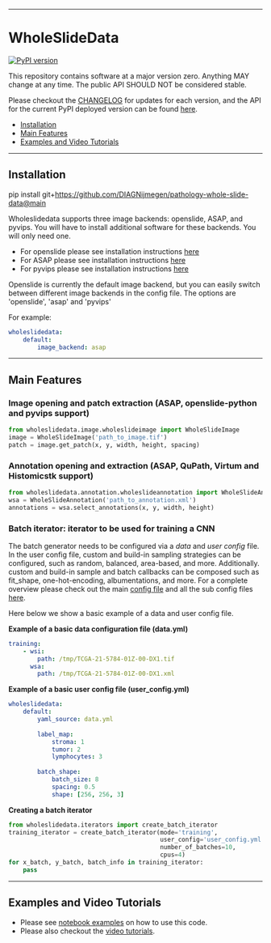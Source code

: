 ----
# WholeSlideData

[![PyPI version](https://badge.fury.io/py/wholeslidedata.svg)](https://badge.fury.io/py/wholeslidedata)

This repository contains software at a major version zero. Anything MAY change at any time. The public API SHOULD NOT be considered stable.

Please checkout the [CHANGELOG](https://github.com/DIAGNijmegen/pathology-whole-slide-data/blob/main/CHANGELOG.md) for updates for each version, and the API for the current PyPI deployed version can be found [here](https://diagnijmegen.github.io/pathology-whole-slide-data/).

- [Installation](#installation)
- [Main Features](#main-features)
- [Examples and Video Tutorials](#examples-and-video-tutorials)

-----
## Installation
pip install git+https://github.com/DIAGNijmegen/pathology-whole-slide-data@main

Wholeslidedata supports three image backends: openslide, ASAP, and pyvips. You will have to install additional software for these backends. You will only need one.

- For openslide please see installation instructions [here](https://openslide.org/download/)
- For ASAP please see installation  instructions [here](https://github.com/computationalpathologygroup/ASAP/releases/tag/ASAP-2.0-(Nightly))
- For pyvips please see installation instructions [here](https://anaconda.org/conda-forge/pyvips)

Openslide is currently the default image backend, but you can easily switch between different image backends in the config file. The options are 'openslide', 'asap' and 'pyvips'

For example:
```yaml
wholeslidedata:
    default:
        image_backend: asap
```

-----
## Main Features

### Image opening and patch extraction (ASAP, openslide-python and pyvips support)
```python
from wholeslidedata.image.wholeslideimage import WholeSlideImage
image = WholeSlideImage('path_to_image.tif') 
patch = image.get_patch(x, y, width, height, spacing)
```

### Annotation opening and extraction (ASAP, QuPath, Virtum and Histomicstk support)
```python
from wholeslidedata.annotation.wholeslideannotation import WholeSlideAnnotation
wsa = WholeSlideAnnotation('path_to_annotation.xml')
annotations = wsa.select_annotations(x, y, width, height)
```

### Batch iterator: iterator to be used for training a CNN

The batch generator needs to be configured via a *data* and *user config* file. In the user config file, custom and build-in sampling strategies can be configured, such as random, balanced, area-based, and more. Additionally. custom and build-in sample and batch callbacks can be composed such as fit_shape, one-hot-encoding, albumentations, and more. For a complete overview please check out the main [config file](https://github.com/DIAGNijmegen/pathology-whole-slide-data/blob/main/wholeslidedata/configuration/config_files/config.yml) and all the sub config files [here](https://github.com/DIAGNijmegen/pathology-whole-slide-data/tree/main/wholeslidedata/configuration/config_files).

Here below we show a basic example of a data and user config file.

**Example of a basic data configuration file (data.yml)**
```yaml
training:
    - wsi: 
        path: /tmp/TCGA-21-5784-01Z-00-DX1.tif
      wsa: 
        path: /tmp/TCGA-21-5784-01Z-00-DX1.xml       


```

**Example of a basic user config file (user_config.yml)**
```yaml
wholeslidedata:
    default:
        yaml_source: data.yml
        
        label_map:
            stroma: 1
            tumor: 2
            lymphocytes: 3
            
        batch_shape:
            batch_size: 8
            spacing: 0.5
            shape: [256, 256, 3]
```           

**Creating a batch iterator**
```python
from wholeslidedata.iterators import create_batch_iterator
training_iterator = create_batch_iterator(mode='training', 
                                          user_config='user_config.yml',
                                          number_of_batches=10,
                                          cpus=4) 
for x_batch, y_batch, batch_info in training_iterator:
    pass
```

-----
## Examples and Video Tutorials
- Please see [notebook examples](https://github.com/DIAGNijmegen/pathology-whole-slide-data/tree/main/notebooks) on how to use this code.
- Please also checkout the [video tutorials](https://github.com/DIAGNijmegen/pathology-whole-slide-data/tree/main/tutorials).
